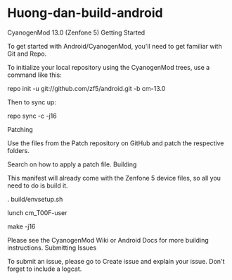 # Huong-dan-build-android
CyanogenMod 13.0 (Zenfone 5)
Getting Started

To get started with Android/CyanogenMod, you'll need to get familiar with Git and Repo.

To initialize your local repository using the CyanogenMod trees, use a command like this:

repo init -u git://github.com/zf5/android.git -b cm-13.0

Then to sync up:

repo sync -c -j16

Patching

Use the files from the Patch repository on GitHub and patch the respective folders.

Search on how to apply a patch file.
Building

This manifest will already come with the Zenfone 5 device files, so all you need to do is build it.

. build/envsetup.sh

lunch cm_T00F-user

make -j16

Please see the CyanogenMod Wiki or Android Docs for more building instructions.
Submitting Issues

To submit an issue, please go to Create issue and explain your issue. Don't forget to include a logcat.
